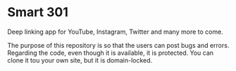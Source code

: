 # Smart 301
Deep linking app for YouTube, Instagram, Twitter and many more to come.
 
The purpose of this repository is so that the users can post bugs and errors. Regarding the code, even though it is available, it is protected. You can clone it tou your own site, but it is domain-locked.